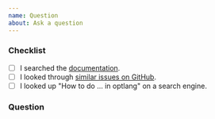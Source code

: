 ```yaml
---
name: Question
about: Ask a question
---
```


### Checklist

<!-- To help keep this issue tracker clean and focused, please make sure that you have
 tried *all* of the following resources before submitting your question. -->

- [ ] I searched the [documentation](https://optlang.readthedocs.io).
- [ ] I looked through [similar issues on GitHub](https://github.com/opencobra/optlang/issues).
- [ ] I looked up "How to do ... in optlang" on a search engine.

### Question

<!-- Please ask your question here. -->
